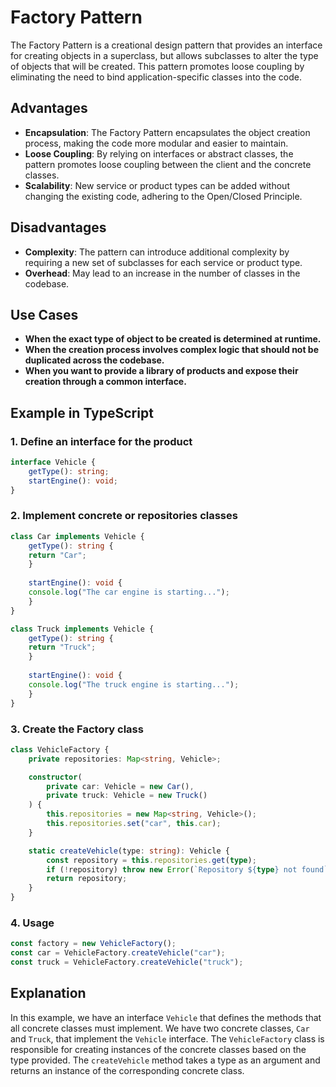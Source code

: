 # Factory Pattern

The Factory Pattern is a creational design pattern that provides an interface for creating objects in a superclass, but allows subclasses to alter the type of objects that will be created. This pattern promotes loose coupling by eliminating the need to bind application-specific classes into the code.

## Advantages

- **Encapsulation**: The Factory Pattern encapsulates the object creation process, making the code more modular and easier to maintain.
- **Loose Coupling**: By relying on interfaces or abstract classes, the pattern promotes loose coupling between the client and the concrete classes.
- **Scalability**: New service or product types can be added without changing the existing code, adhering to the Open/Closed Principle.

## Disadvantages

- **Complexity**: The pattern can introduce additional complexity by requiring a new set of subclasses for each service or product type.
- **Overhead**: May lead to an increase in the number of classes in the codebase.

## Use Cases

- **When the exact type of object to be created is determined at runtime.**
- **When the creation process involves complex logic that should not be duplicated across the codebase.**
- **When you want to provide a library of products and expose their creation through a common interface.**

## Example in TypeScript

### 1. Define an interface for the product

```typescript
interface Vehicle {
    getType(): string;
    startEngine(): void;
}
```

### 2. Implement concrete or repositories classes

```typescript
class Car implements Vehicle {
    getType(): string {
    return "Car";
    }
    
    startEngine(): void {
    console.log("The car engine is starting...");
    }
}

class Truck implements Vehicle {
    getType(): string {
    return "Truck";
    }
    
    startEngine(): void {
    console.log("The truck engine is starting...");
    }
}
```

### 3. Create the Factory class

```typescript
class VehicleFactory {
    private repositories: Map<string, Vehicle>;

    constructor(
        private car: Vehicle = new Car(),
        private truck: Vehicle = new Truck()
    ) {
        this.repositories = new Map<string, Vehicle>();
        this.repositories.set("car", this.car);
    }

    static createVehicle(type: string): Vehicle {
        const repository = this.repositories.get(type);
        if (!repository) throw new Error(`Repository ${type} not found`);
        return repository;
    }
}
```

### 4. Usage

```typescript
const factory = new VehicleFactory();
const car = VehicleFactory.createVehicle("car");
const truck = VehicleFactory.createVehicle("truck");
```


## Explanation

In this example, we have an interface `Vehicle` that defines the methods that all concrete classes must implement. We have two concrete classes, `Car` and `Truck`, that implement the `Vehicle` interface. The `VehicleFactory` class is responsible for creating instances of the concrete classes based on the type provided. The `createVehicle` method takes a type as an argument and returns an instance of the corresponding concrete class.